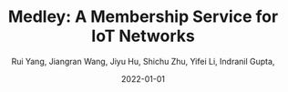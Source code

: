 ---
title: "Medley: A Membership Service for IoT Networks"
collection: publications
author:  Rui Yang,  Jiangran Wang,  Jiyu Hu,  Shichu Zhu,  Yifei Li,  Indranil Gupta, 
link: https://ieeexplore.ieee.org/stamp/stamp.jsp?tp=&arnumber=9849847
date: 2022-01-01
venue: 'IEEE Transactions on Network and Service Management'
citation: ' Rui Yang,  Jiangran Wang,  Jiyu Hu,  Shichu Zhu,  Yifei Li,  Indranil Gupta, &quot;Medley: A Membership Service for IoT Networks.&quot; IEEE Transactions on Network and Service Management, 2022.'
---